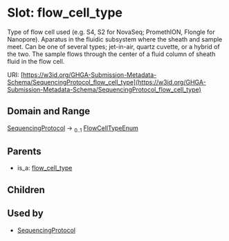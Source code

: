 
# Slot: flow_cell_type


Type of flow cell used (e.g. S4, S2 for NovaSeq; PromethION, Flongle for Nanopore). Aparatus in the fluidic subsystem where the sheath and sample meet. Can be one of several types; jet-in-air, quartz cuvette, or a hybrid of the two. The sample flows through the center of a fluid column of sheath fluid in the flow cell.

URI: [https://w3id.org/GHGA-Submission-Metadata-Schema/SequencingProtocol_flow_cell_type](https://w3id.org/GHGA-Submission-Metadata-Schema/SequencingProtocol_flow_cell_type)


## Domain and Range

[SequencingProtocol](SequencingProtocol.md) &#8594;  <sub>0..1</sub> [FlowCellTypeEnum](FlowCellTypeEnum.md)

## Parents

 *  is_a: [flow_cell_type](flow_cell_type.md)

## Children


## Used by

 * [SequencingProtocol](SequencingProtocol.md)
